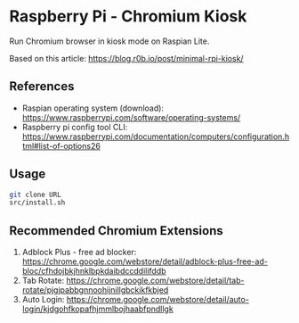 # Raspberry Pi - Chromium Kiosk

Run Chromium browser in kiosk mode on Raspian Lite.

Based on this article: <https://blog.r0b.io/post/minimal-rpi-kiosk/>

## References

- Raspian operating system (download): <https://www.raspberrypi.com/software/operating-systems/>
- Raspberry pi config tool CLI: <https://www.raspberrypi.com/documentation/computers/configuration.html#list-of-options26>

## Usage

```sh
git clone URL
src/install.sh
```

## Recommended Chromium Extensions

1. Adblock Plus - free ad blocker: <https://chrome.google.com/webstore/detail/adblock-plus-free-ad-bloc/cfhdojbkjhnklbpkdaibdccddilifddb>
1. Tab Rotate: <https://chrome.google.com/webstore/detail/tab-rotate/pjgjpabbgnnoohijnillgbckikfkbjed>
1. Auto Login: <https://chrome.google.com/webstore/detail/auto-login/kjdgohfkopafhjmmlbojhaabfpndllgk>
